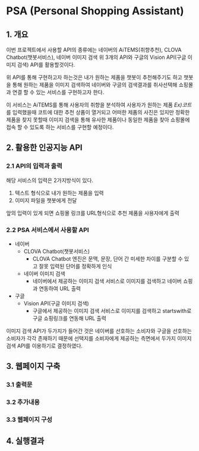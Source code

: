 # PSA (Personal Shopping Assistant)

## 1. 개요
이번 프로젝트에서 사용할 API의 종류에는 네이버의 AiTEMS(취향추천), CLOVA Chatbot(챗봇서비스), 네이버 이미지 검색 위 3개의 API와
구글의 Vision API(구글 이미지 검색) API를 활용할것이다.

위 API를 통해 구현하고자 하는것은 내가 원하는 제품을 챗봇이 추천해주기도 하고 챗봇을 통해
원하는 제품을 이미지 검색하여 네이버와 구글의 검색결과를 취사선택해 쇼핑몰과 연결 할 수 있는 서비스를 구현하고자 한다.

이 서비스는 AiTEMS를 통해 사용자의 취향을 분석하여 사용자가 원하는 제품 _Ex)코트_ 를 입력했을때 코트에 대한 추천 상품이
열거되고 어떠한 제품의 사진은 있지만 정확한 제품을 찾지 못할때 이미지 검색을 통해 유사한 제품이나 동일한 제품을 찾아 쇼핑몰에
접속 할 수 있도록 하는 서비스를 구현할 예정이다.

## 2. 활용한 인공지능 API
### 2.1 API의 입력과 출력
해당 서비스의 입력은 2가지방식이 있다.
  1. 텍스트 형식으로 내가 원하는 제품을 입력
  2. 이미지 파일을 챗봇에게 전달

앞의 입력이 있게 되면 쇼핑몰 링크를 URL형식으로 추천 제품을 사용자에게 출력

### 2.2 PSA 서비스에서 사용할 API
- 네이버
  - CLOVA Chatbot(챗봇서비스)
    - CLOVA Chatbot 엔진은 문맥, 문장, 단어 간 미세한 차이를 구분할 수 있고 잘못 입력된 단어를 정확하게 인식
  - 네이버 이미지 검색
    - 네이버에서 제공하는 이미지 검색 서비스로 이미지를 검색하고 네이버 쇼핑과 연동하여 URL 출력
- 구글
  - Vision API(구글 이미지 검색)
    - 구글에서 제공하는 이미지 검색 서비스로 이미지를 검색하고 startswith로 구글 쇼핑링크를 연동해 URL 출력

이미지 검색 API가 두가지가 들어간 것은 네이버를 선호하는 소비자와 구글을 선호하는 소비자가 각각 존재하기 때문에
선택지를 소비자에게 제공하는 측면에서 두가지 이미지 검색 API를 이용하기로 결정하였다.
## 3. 웹페이지 구축

### 3.1 출력문
### 3.2 추가내용
### 3.3 웹페이지 구성

## 4. 실행결과
